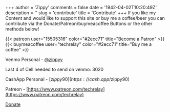 +++
author = 'Zippy'
comments = false
date = '1942-04-02T10:20:49Z'
description = ''
slug = 'contribute'
title = 'Contribute'
+++
If you like my Content and would like to support this site or buy me a coffee/beer you can contribute via the Donate/Patreon/buymeacoffee Buttons or the other methods below!

{{< patreon user="15505316" color="#2ecc71" title="Become a Patron" >}}   {{< buymeacoffee user="techrelay" color="#2ecc71" title="Buy me a coffee" >}} 
<br>

Venmo Personal - [@zippyy](https://venmo.com/u/zippyy) 

Last 4 of Cell needed to send on venmo: 3020

CashApp Personal - [$zippy90](https://cash.app/$zippy90)

Patreon - [https://www.patreon.com/techrelay](https://www.patreon.com/techrelay)

<!--Unstoppable Domains Address - nbennett.zil


#Bitcoin - bc1qzh2f5s9x282rltw0dne9s5ndpjy7pte3x98f7d

#Ethereum - 0x7f05e856842B76831897f9Ff703b488FfC900cBd

#Litecoin - ltc1qt6hhrfq0cgly8lxgx02jx56mnntg6ydphw7nag

#BNB -  bnb1u5wg485myh7ldvncepcmq7dkqfza9y69wrhaux

#DAI - 0x7f05e856842B76831897f9Ff703b488FfC900cBd

#Doge - DKTs9WU2YyJ9wKgnRQPuxp4brZU9GfHMmt
-->
<a href="https://trolley.link/p/K34XGX" data-trolley="true" data-tpk="K34XGX">
    Donate
</a>

 <!-- You only need this once per page (but it won't do any harm) -->
 <script async src="https://widget.trolley.link/cart.js" type="text/javascript"></script>

